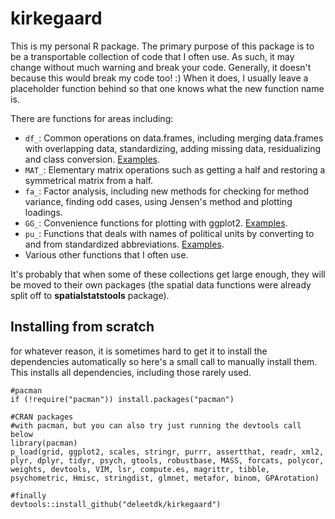 # kirkegaard
This is my personal R package. The primary purpose of this package is to be a transportable collection of code that I often use. As such, it may change without much warning and break your code. Generally, it doesn't because this would break my code too! :) When it does, I usually leave a placeholder function behind so that one knows what the new function name is.

There are functions for areas including:

* `df_`: Common operations on data.frames, including merging data.frames with overlapping data, standardizing, adding missing data, residualizing and class conversion. [Examples](https://cdn.rawgit.com/Deleetdk/kirkegaard/master/knitr/dataframe.html).
* `MAT_`: Elementary matrix operations such as getting a half and restoring a symmetrical matrix from a half.
* `fa_`: Factor analysis, including new methods for checking for method variance, finding odd cases, using Jensen's method and plotting loadings.
* `GG_`: Convenience functions for plotting with ggplot2. [Examples](https://cdn.rawgit.com/Deleetdk/kirkegaard/master/knitr/ggplot2.html).
* `pu_`: Functions that deals with names of political units by converting to and from standardized abbreviations. [Examples](https://cdn.rawgit.com/Deleetdk/kirkegaard/master/knitr/political_units_names.html).
* Various other functions that I often use.

It's probably that when some of these collections get large enough, they will be moved to their own packages (the spatial data functions were already split off to **spatialstatstools** package).

## Installing from scratch
for whatever reason, it is sometimes hard to get it to install the dependencies automatically
so here's a small call to manually install them. This installs all dependencies, including those rarely used.

```
#pacman
if (!require("pacman")) install.packages("pacman")

#CRAN packages
#with pacman, but you can also try just running the devtools call below
library(pacman)
p_load(grid, ggplot2, scales, stringr, purrr, assertthat, readr, xml2, plyr, dplyr, tidyr, psych, gtools, robustbase, MASS, forcats, polycor, weights, devtools, VIM, lsr, compute.es, magrittr, tibble, psychometric, Hmisc, stringdist, glmnet, metafor, binom, GPArotation)

#finally
devtools::install_github("deleetdk/kirkegaard")
```
